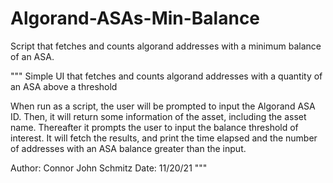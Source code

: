 # Algorand-ASAs-Min-Balance
Script that fetches and counts algorand addresses with a minimum balance of an ASA.

"""
Simple UI that fetches and counts algorand addresses with a quantity of an ASA above a threshold 

When run as a script, the user will be prompted to input the Algorand ASA ID.  Then, it will return
some information of the asset, including the asset name. Thereafter it prompts the user to input
the balance threshold of interest.  It will fetch the results, and print the time elapsed and 
the number of addresses with an ASA balance greater than the input.

Author: Connor John Schmitz
Date:   11/20/21
"""
